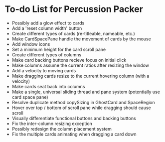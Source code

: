 # To-do List for Percussion Packer

* Possibly add a glow effect to cards
* Add a 'reset column width' button
* Create different types of cards (re-titleable, nameable, etc.)
* Make CardSpacePane handle the movement of cards by the mouse
* Add window icons
* Set a minimum height for the card scroll pane
* Create different types of columns
* Make card backing buttons recieve focus on initial click
* Make columns assume the current ratios after resizing the window
* Add a velocity to moving cards
* Make dragging cards resize to the current hovering column (with a velocity)
* Make cards seat back into columns
* Make a single, universal sliding thread and pane system (potentially use card space pane)
* Resolve duplicate method copySizing in GhostCard and SpaceRegion
* Hover over top / bottom of scroll pane while dragging should cause scroll
* Visually differentiate functional buttons and backing buttons
* Fix the inter-column resizing exception
* Possibly redesign the column placement system
* Fix the multiple cards animating when dragging a card down
